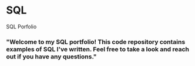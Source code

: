 # SQL
SQL Porfolio
### "Welcome to my SQL portfolio! This code repository contains examples of SQL I've written. Feel free to take a look and reach out if you have any questions."
